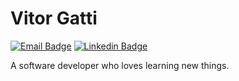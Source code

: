 # Vitor Gatti
[![Email Badge](https://img.shields.io/badge/-vitormarcelogatti@hotmail.com-blue?style=flat-square&logo=Gmail&logoColor=white=mailto:vitormarcelogatti@hotmail.com)](mailto:vitormarcelogatti@hotmail.com)
[![Linkedin Badge](https://img.shields.io/badge/-Vitor%20Gatti-blue?style=flat-square&logo=Linkedin&logoColor=white&link=https://www.linkedin.com/in/vitor-gatti/)](https://www.linkedin.com/in/vitor-gatti/) 

A software developer who loves learning new things.
